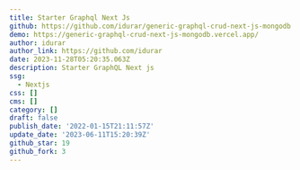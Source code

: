 ```yaml
---
title: Starter Graphql Next Js
github: https://github.com/idurar/generic-graphql-crud-next-js-mongodb
demo: https://generic-graphql-crud-next-js-mongodb.vercel.app/
author: idurar
author_link: https://github.com/idurar
date: 2023-11-28T05:20:35.063Z
description: Starter GraphQL Next js
ssg:
  - Nextjs
css: []
cms: []
category: []
draft: false
publish_date: '2022-01-15T21:11:57Z'
update_date: '2023-06-11T15:20:39Z'
github_star: 19
github_fork: 3
---
```

